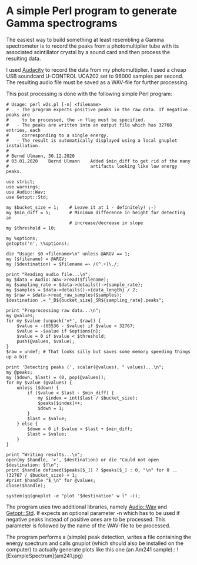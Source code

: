 # A simple Perl program to generate Gamma spectrograms

The easiest way to build something at least resembling a Gamma spectrometer
is to record the peaks from a photomultiplier tube with its associated 
scintillator crystal by a sound card and then process the resulting data.

I used [Audacity](https://www.audacity.de) to record the data from my 
photomultiplier. I used a cheap USB soundcard U-CONTROL UCA202 set to
96000 samples per second. The resulting audio file must be saved as a WAV-file
for further processing.

This post processing is done with the following simple Perl program:
```
# Usage: perl w2s.pl [-n] <filename>
#   - The program expects positive peaks in the raw data. If negative peaks are 
#     to be processed, the -n flag must be specified.
#   - The peaks are written into an output file which has 32768 entries, each
#     corresponding to a single energy.
#   - The result is automatically displayed using a local gnuplot installation.
#
# Bernd Ulmann, 30.12.2020
# 03.01.2020    Bernd Ulmann    Added $min_diff to get rid of the many 
#                               artifacts looking like low energy peaks.

use strict;
use warnings;
use Audio::Wav;
use Getopt::Std;

my $bucket_size = 1;    # Leave it at 1 - definitely! ;-)
my $min_diff = 5;       # Minimum difference in height for detecting an
                        # increase/decrease in slope
my $threshold = 10;

my %options;
getopts('n', \%options);

die "Usage: $0 <filename>\n" unless @ARGV == 1;
my ($filename) = @ARGV;
my ($destination) = $filename =~ /(^.+)\./;

print "Reading audio file...\n";
my $data = Audio::Wav->read($filename);
my $sampling_rate = $data->details()->{sample_rate};
my $samples = $data->details()->{data_length} / 2;
my $raw = $data->read_raw_samples($samples);
$destination .= "_B${bucket_size}_SR${sampling_rate}.peaks";

print "Preprocessing raw data...\n";
my @values;
for my $value (unpack('v*', $raw)) {
    $value = -(65536 - $value) if $value > 32767;
    $value = -$value if $options{n};
    $value = 0 if $value < $threshold;
    push(@values, $value);
}
$raw = undef; # That looks silly but saves some memory speeding things up a bit

print 'Detecting peaks (', scalar(@values), " values)...\n";
my @peaks;
my ($down, $last) = (0, pop(@values));
for my $value (@values) {
    unless ($down) {
        if ($value < $last - $min_diff) {
            my $index = int($last / $bucket_size);
            $peaks[$index]++;
            $down = 1;
        }
        $last = $value;
    } else {
        $down = 0 if $value > $last + $min_diff;
        $last = $value;
    }
}

print "Writing results...\n";
open(my $handle, '>', $destination) or die "Could not open $destination: $!\n";
print $handle defined($peaks[$_]) ? $peaks[$_] : 0, "\n" for 0 .. (32767 / $bucket_size) + 1;
#print $handle "$_\n" for @values;
close($handle);

system(qq(gnuplot -e "plot '$destination' w l" -));
```

The program uses two additional libraries, namely 
[Audio::Wav](https://metacpan.org/pod/Audio::Wav) and 
[Getopt::Std](https://metacpan.org/pod/Getopt::Std). If expects an optional
parameter -n which has to be used if negative peaks instead of positive ones
are to be processed. This parameter is followed by the name of the WAV-file 
to be processed.

The program performs a (simple) peak detection, writes a file containing the 
energy spectrum and calls gnuplot (which should also be installed on the 
computer) to actually generate plots like this one (an Am241 sample).:
![ExampleSpectrum](am241.jpg}

